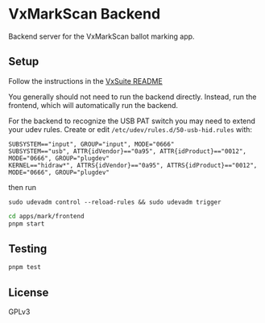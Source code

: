 # VxMarkScan Backend

Backend server for the VxMarkScan ballot marking app.

## Setup

Follow the instructions in the [VxSuite README](../../../README.md)

You generally should not need to run the backend directly. Instead, run the
frontend, which will automatically run the backend.

For the backend to recognize the USB PAT switch you may need to extend your udev
rules. Create or edit `/etc/udev/rules.d/50-usb-hid.rules` with:

```
SUBSYSTEM=="input", GROUP="input", MODE="0666"
SUBSYSTEM=="usb", ATTR{idVendor}=="0a95", ATTR{idProduct}=="0012", MODE="0666", GROUP="plugdev"
KERNEL=="hidraw*", ATTRS{idVendor}=="0a95", ATTRS{idProduct}=="0012", MODE="0666", GROUP="plugdev"
```

then run

```
sudo udevadm control --reload-rules && sudo udevadm trigger
```

```sh
cd apps/mark/frontend
pnpm start
```

## Testing

```sh
pnpm test
```

## License

GPLv3
